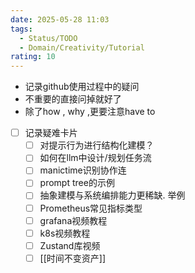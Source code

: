 ```yaml
---
date: 2025-05-28 11:03
tags:
  - Status/TODO
  - Domain/Creativity/Tutorial
rating: 10
---
```


- 记录github使用过程中的疑问
- 不重要的直接问掉就好了
- 除了how , why ,更要注意have to
- [ ] 记录疑难卡片
  - [ ] 对提示行为进行结构化建模？
  - [ ] 如何在llm中设计/规划任务流
  - [ ] manictime识别协作连
  - [ ] prompt tree的示例
  - [ ] 抽象建模与系统编排能力更稀缺. 举例
  - [ ] Prometheus常见指标类型
  - [ ] grafana视频教程
  - [ ] k8s视频教程
  - [ ] Zustand库视频
  - [ ] [[时间不变资产]]
